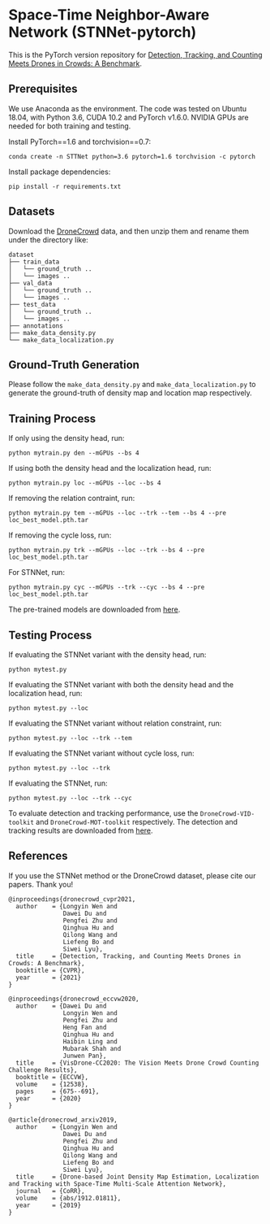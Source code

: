 # Space-Time Neighbor-Aware Network (STNNet-pytorch)

This is the PyTorch version repository for [Detection, Tracking, and Counting Meets Drones in Crowds: A Benchmark](https://arxiv.org/abs/1912.01811).

## Prerequisites
We use Anaconda as the environment. The code was tested on Ubuntu 18.04, with Python 3.6, CUDA 10.2 and PyTorch v1.6.0. NVIDIA GPUs are needed for both training and testing.

Install PyTorch==1.6 and torchvision==0.7:
```
conda create -n STTNet python=3.6 pytorch=1.6 torchvision -c pytorch
```

Install package dependencies:
```
pip install -r requirements.txt
```

## Datasets
Download the [DroneCrowd](https://drive.google.com/drive/folders/1EUKLJ1WmrhWTNGt4wFLyHRfspJAt56WN?usp=sharing) data, and then unzip them and rename them under the directory like:

```
dataset
├── train_data
│   └── ground_truth ..
│   └── images ..
├── val_data
│   └── ground_truth ..
│   └── images ..
├── test_data
│   └── ground_truth ..
│   └── images ..
├── annotations
├── make_data_density.py
└── make_data_localization.py
```

## Ground-Truth Generation

Please follow the `make_data_density.py` and `make_data_localization.py` to generate the ground-truth of density map and location map respectively.

## Training Process
If only using the density head, run:

```
python mytrain.py den --mGPUs --bs 4
``` 

If using both the density head and the localization head, run:

```
python mytrain.py loc --mGPUs --loc --bs 4
``` 

If removing the relation contraint, run:

```
python mytrain.py tem --mGPUs --loc --trk --tem --bs 4 --pre loc_best_model.pth.tar
``` 

If removing the cycle loss, run:

```
python mytrain.py trk --mGPUs --loc --trk --bs 4 --pre loc_best_model.pth.tar
``` 

For STNNet, run:

```
python mytrain.py cyc --mGPUs --trk --cyc --bs 4 --pre loc_best_model.pth.tar
``` 

The pre-trained models are downloaded from [here](https://drive.google.com/file/d/1H-GrqyYxERLzVM5wQblUDeX24Ht2lD6q/view?usp=sharing).

## Testing Process
If evaluating the STNNet variant with the density head, run:

```
python mytest.py
``` 

If evaluating the STNNet variant with both the density head and the localization head, run:

```
python mytest.py --loc
``` 

If evaluating the STNNet variant without relation constraint, run:

```
python mytest.py --loc --trk --tem
``` 

If evaluating the STNNet variant without cycle loss, run:

```
python mytest.py --loc --trk
``` 

If evaluating the STNNet, run:

```
python mytest.py --loc --trk --cyc
``` 

To evaluate detection and tracking performance, use the `DroneCrowd-VID-toolkit` and `DroneCrowd-MOT-toolkit` respectively. The detection and tracking results are downloaded from [here](https://drive.google.com/file/d/1Ipsjlxk_U3j2cYgQ89o2DgN4wYdDZ8xr/view?usp=sharing).


## References

If you use the STNNet method or the DroneCrowd dataset, please cite our papers. Thank you!

```
@inproceedings{dronecrowd_cvpr2021,
  author    = {Longyin Wen and
               Dawei Du and
               Pengfei Zhu and
               Qinghua Hu and
               Qilong Wang and
               Liefeng Bo and
               Siwei Lyu},
  title     = {Detection, Tracking, and Counting Meets Drones in Crowds: A Benchmark},
  booktitle = {CVPR},
  year      = {2021}
}
```

```
@inproceedings{dronecrowd_eccvw2020,
  author    = {Dawei Du and
               Longyin Wen and
               Pengfei Zhu and
               Heng Fan and
               Qinghua Hu and
               Haibin Ling and
               Mubarak Shah and
               Junwen Pan},
  title     = {VisDrone-CC2020: The Vision Meets Drone Crowd Counting Challenge Results},
  booktitle = {ECCVW},
  volume    = {12538},
  pages     = {675--691},
  year      = {2020}
}
```

```
@article{dronecrowd_arxiv2019,
  author    = {Longyin Wen and
               Dawei Du and
               Pengfei Zhu and
               Qinghua Hu and
               Qilong Wang and
               Liefeng Bo and
               Siwei Lyu},
  title     = {Drone-based Joint Density Map Estimation, Localization and Tracking with Space-Time Multi-Scale Attention Network},
  journal   = {CoRR},
  volume    = {abs/1912.01811},
  year      = {2019}
}
```